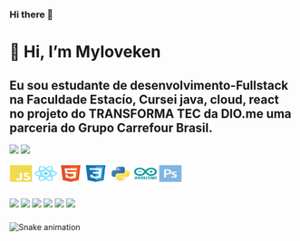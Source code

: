 ### Hi there 👋
# 👋 Hi, I’m Myloveken
<!---
Myloveken/Myloveken is a ✨ special ✨ repository because its `README.md` (this file) appears on your GitHub profile.
You can click the Preview link to take a look at your changes.
--->
## Eu sou estudante de desenvolvimento-Fullstack na Faculdade Estacío, Cursei java, cloud, react no projeto do TRANSFORMA TEC da DIO.me uma parceria do Grupo Carrefour Brasil.

<div>
  <img height="170em"  src="https://github-readme-stats-sigma-five.vercel.app/api?username=Myloveken&show_icons=true&theme=radical&include_all_commits=true&count_private=true"/>
  <img height="170em"  src="https://github-readme-stats-sigma-five.vercel.app/api/top-langs/?username=Myloveken&layout=compact&langs_count=7&theme=radical"/>
</div>
<div style="display: inline_block"><br>
  <img align="center" alt="Rafa-Js" height="30" width="40" src="https://raw.githubusercontent.com/devicons/devicon/master/icons/javascript/javascript-plain.svg">
  <!--<img align="center" alt="Rafa-Ts" height="30" width="40" src="https://raw.githubusercontent.com/devicons/devicon/master/icons/typescript/typescript-plain.svg">-->
  <img align="center" alt="Rafa-React" height="30" width="40" src="https://raw.githubusercontent.com/devicons/devicon/master/icons/react/react-original.svg">
  <img align="center" alt="Rafa-HTML" height="30" width="40" src="https://raw.githubusercontent.com/devicons/devicon/master/icons/html5/html5-original.svg">
  <img align="center" alt="Rafa-CSS" height="30" width="40" src="https://raw.githubusercontent.com/devicons/devicon/master/icons/css3/css3-original.svg">
  <img align="center" alt="Rafa-Python" height="30" width="40" src="https://raw.githubusercontent.com/devicons/devicon/master/icons/python/python-original.svg">
  <img align="center" alt="Rafa-Python" height="30" width="40" src="https://raw.githubusercontent.com/devicons/devicon/master/icons/arduino/arduino-original-wordmark.svg">
  <img align="center" alt="Rafa-Python" height="30" width="40" src="https://raw.githubusercontent.com/devicons/devicon/master/icons/photoshop/photoshop-plain.svg">

</div>
  
  ##
  
  <div>
  <a href="https://www.youtube.com/channel/UCPNsR_SArjbCOQ56Ip-pAog" target="_blank"><img src="https://img.shields.io/badge/YouTube-FF0000?style=for-the-badge&logo=youtube&logoColor=white" target="_blank"></a>
  <a href="https://www.instagram.com/myloveken26/" target="_blank"><img src="https://img.shields.io/badge/-Instagram-%23E4405F?style=for-the-badge&logo=instagram&logoColor=white" target="_blank"></a>
 	<a href="https://dashboard.twitch.tv/u/myloveken/home" target="_blank"><img src="https://img.shields.io/badge/Twitch-9146FF?style=for-the-badge&logo=twitch&logoColor=white" target="_blank"></a>
 <a href="https://discord.com/channels/@me" target="_blank"><img src="https://img.shields.io/badge/Discord-7289DA?style=for-the-badge&logo=discord&logoColor=white" target="_blank"></a> 
  <a href = "mailto:cherestek@gmail.com"><img src="https://img.shields.io/badge/-Gmail-%23333?style=for-the-badge&logo=gmail&logoColor=white" target="_blank"></a>
  <a href="https://www.linkedin.com/in/kenlove-chereste-067891188/" target="_blank"><img src="https://img.shields.io/badge/-LinkedIn-%230077B5?style=for-the-badge&logo=linkedin&logoColor=white" target="_blank"></a> 
  
  </div>
  
  ### 
  
  <div> 

 
  ![Snake animation](https://github.com/Myloveken/Myloveken/blob/output/github-contribution-grid-snake.svg) 
 
</div>

<!-- <p align="center">
  <a href="https://lucasrmagalhaes.github.io/snake-js/">
    <img 
         src="https://github.com/lucasrmagalhaes/snake-js/blob/master/img/snake.gif?raw=true" 
         alt="Snake Game" 
    />
  </a>
  <br />
</p> -->

  </div>
